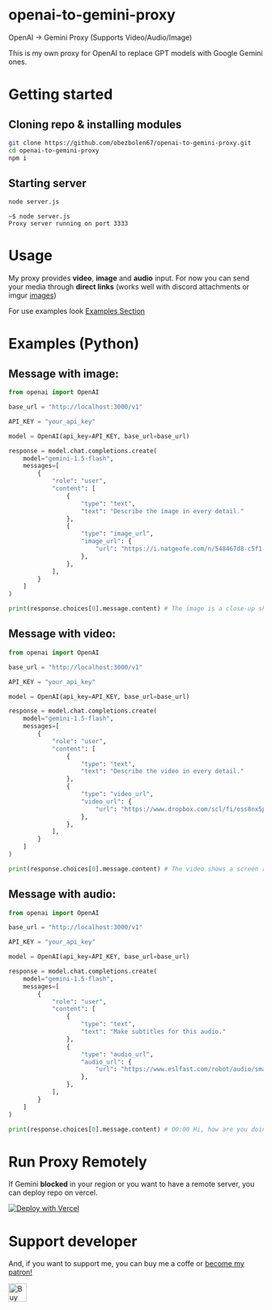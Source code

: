 # openai-to-gemini-proxy
OpenAI → Gemini Proxy (Supports Video/Audio/Image)

This is my own proxy for OpenAI to replace GPT models with Google Gemini ones.
# Getting started

## Cloning repo & installing modules
```bash
git clone https://github.com/obezbolen67/openai-to-gemini-proxy.git
cd openai-to-gemini-proxy
npm i
```
## Starting server
```bash
node server.js
```

```
~$ node server.js
Proxy server running on port 3333
```

# Usage
My proxy provides **video**, **image** and **audio** input. For now you can send your media through **direct links** (works well with discord attachments or imgur [images](https://i.imgur.com/Jiny1mJ.jpeg))

For use examples look [Examples Section](docs/README.md#examples)

# Examples (Python)
## Message with image:
```python
from openai import OpenAI

base_url = "http://localhost:3000/v1"

API_KEY = "your_api_key"

model = OpenAI(api_key=API_KEY, base_url=base_url)

response = model.chat.completions.create(
    model="gemini-1.5-flash",
    messages=[
        {
            "role": "user",
            "content": [
                {
                    "type": "text", 
                    "text": "Describe the image in every detail."
                },
                {
                    "type": "image_url",
                    "image_url": {
                        "url": "https://i.natgeofe.com/n/548467d8-c5f1-4551-9f58-6817a8d2c45e/NationalGeographic_2572187_square.jpg",
                    },
                },
            ],
        }
    ]
)

print(response.choices[0].message.content) # The image is a close-up shot of a cat's face agai...
```
## Message with video:
```python
from openai import OpenAI

base_url = "http://localhost:3000/v1"

API_KEY = "your_api_key"

model = OpenAI(api_key=API_KEY, base_url=base_url)

response = model.chat.completions.create(
    model="gemini-1.5-flash",
    messages=[
        {
            "role": "user",
            "content": [
                {
                    "type": "text", 
                    "text": "Describe the video in every detail."
                },
                {
                    "type": "video_url",
                    "video_url": {
                        "url": "https://www.dropbox.com/scl/fi/oss8nx5p4ck4u3bcfz24d/2024-06-18-19-33-36.mp4?rlkey=pl751s7kcqgeksdjs4hx6n5um&st=cp5uzd7h&dl=1",
                    },
                },
            ],
        }
    ]
)

print(response.choices[0].message.content) # The video shows a screen recording of a computer running Python code to detect objects in the Minecraft game. The code is in the left half of the screen, and the Minecraft game is in the right half of the screen.
```
## Message with audio:
```python
from openai import OpenAI

base_url = "http://localhost:3000/v1"

API_KEY = "your_api_key"

model = OpenAI(api_key=API_KEY, base_url=base_url)

response = model.chat.completions.create(
    model="gemini-1.5-flash",
    messages=[
        {
            "role": "user",
            "content": [
                {
                    "type": "text", 
                    "text": "Make subtitles for this audio."
                },
                {
                    "type": "audio_url",
                    "audio_url": {
                        "url": "https://www.eslfast.com/robot/audio/smalltalk/smalltalk0101.mp3",
                    },
                },
            ],
        }
    ]
)

print(response.choices[0].message.content) # 00:00 Hi, how are you doing? \n 00:02 I'm fine, how about yourself? \n 00:04 I'm pretty good. Thanks for asking.
```
# Run Proxy Remotely
If Gemini **blocked** in your region or you want to have a remote server, you can deploy repo on vercel.

<a href="https://vercel.com/new/clone?repository-url=https%3A%2F%2Fgithub.com%2Fobezbolen67%2Fopenai-to-gemini-proxy&project-name=my-openai-to-gemini-proxy&repository-name=my-openai-to-gemini-proxy"><img src="https://vercel.com/button" alt="Deploy with Vercel"/></a>

# Support developer
And, if you want to support me, you can buy me a coffe or [become my patron!](https://www.patreon.com/bePatron?u=138740031)

<a href='https://ko-fi.com/W7W8124OZ7' target='_blank'><img height='36' style='border:0px;height:36px;' src='https://storage.ko-fi.com/cdn/kofi2.png?v=3' border='0' alt='Buy Me a Coffee at ko-fi.com' /></a>

